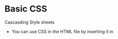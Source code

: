 # Basic CSS

Cascasding Style sheets

- You can use CSS in the HTML file by inserting it in <style></stlye> above the <head> tag

# GRID vs FLEX

## Flex

If we want flexible layout we use 'flex'
(layout adapts to fit the content)

you can also in flex

gap: Nsize

## Grid

2 dimensional grid. Fixed dimensions
Little bit more structured

If we want fixed layout we use grid
(content adapts to fit the layout)

Note: Flex more of a go to

- minmax
  The smallest we want box to get and the largest
  Note: minmax = adapting a fixed grid to any screen size
